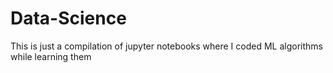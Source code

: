 # Data-Science

This is just a compilation of jupyter notebooks where I coded ML algorithms while learning them

